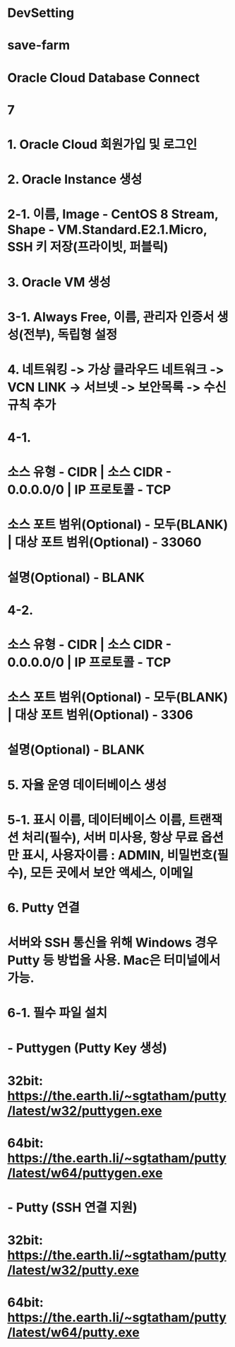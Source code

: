 # DevSetting

# save-farm

# Oracle Cloud Database Connect
# 7

# 1. Oracle Cloud 회원가입 및 로그인
# 2. Oracle Instance 생성
# 2-1. 이름, Image - CentOS 8 Stream, Shape - VM.Standard.E2.1.Micro, SSH 키 저장(프라이빗, 퍼블릭)

# 3. Oracle VM 생성
# 3-1. Always Free, 이름, 관리자 인증서 생성(전부), 독립형 설정

# 4. 네트워킹 -> 가상 클라우드 네트워크 -> VCN LINK -> 서브넷 -> 보안목록 -> 수신 규칙 추가
# 4-1.
# 소스 유형 - CIDR | 소스 CIDR - 0.0.0.0/0 | IP 프로토콜 - TCP
# 소스 포트 범위(Optional) - 모두(BLANK) | 대상 포트 범위(Optional) - 33060
# 설명(Optional) - BLANK
# 4-2.
# 소스 유형 - CIDR | 소스 CIDR - 0.0.0.0/0 | IP 프로토콜 - TCP
# 소스 포트 범위(Optional) - 모두(BLANK) | 대상 포트 범위(Optional) - 3306
# 설명(Optional) - BLANK

# 5. 자율 운영 데이터베이스 생성
# 5-1. 표시 이름, 데이터베이스 이름, 트랜잭션 처리(필수), 서버 미사용, 항상 무료 옵션만 표시, 사용자이름 : ADMIN, 비밀번호(필수), 모든 곳에서 보안 액세스, 이메일

# 6. Putty 연결
# 서버와 SSH 통신을 위해 Windows 경우 Putty 등 방법을 사용. Mac은 터미널에서 가능.

# 6-1. 필수 파일 설치

# - Puttygen (Putty Key 생성)
# 32bit: https://the.earth.li/~sgtatham/putty/latest/w32/puttygen.exe
# 64bit: https://the.earth.li/~sgtatham/putty/latest/w64/puttygen.exe

# - Putty (SSH 연결 지원)
# 32bit: https://the.earth.li/~sgtatham/putty/latest/w32/putty.exe
# 64bit: https://the.earth.li/~sgtatham/putty/latest/w64/putty.exe


  
